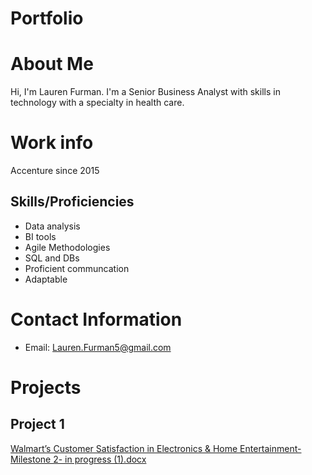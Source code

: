 # Portfolio
# About Me
Hi, I'm Lauren Furman. I'm a Senior Business Analyst with skills in technology with a specialty in health care.

# Work info
Accenture since 2015

## Skills/Proficiencies
- Data analysis
- BI tools
- Agile Methodologies
- SQL and DBs 
- Proficient communcation
- Adaptable


# Contact Information
- Email: Lauren.Furman5@gmail.com

# Projects
## Project 1


[Walmart’s Customer Satisfaction in Electronics & Home Entertainment- Milestone 2- in progress (1).docx](https://github.com/user-attachments/files/17528240/Walmart.s.Customer.Satisfaction.in.Electronics.Home.Entertainment-.Milestone.2-.in.progress.1.docx)
